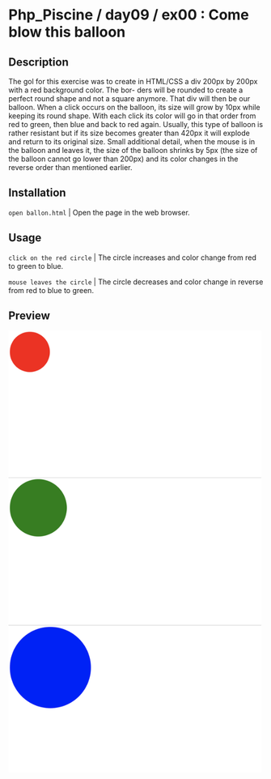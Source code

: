 # Php_Piscine / day09 / ex00 : Come blow this balloon

## Description
The gol for this exercise was to create in HTML/CSS a div 200px by 200px with a red background color. The bor- ders will be rounded to create a perfect round shape and not a square anymore. That div will then be our balloon. When a click occurs on the balloon, its size will grow by 10px while keeping its round shape. With each click its color will go in that order from red to green, then blue and back to red again. Usually, this type of balloon is rather resistant but if its size becomes greater than 420px it will explode and return to its original size. Small additional detail, when the mouse is in the balloon and leaves it, the size of the balloon shrinks by 5px (the size of the balloon cannot go lower than 200px) and its color changes in the reverse order than mentioned earlier.

## Installation
`open ballon.html` | Open the page in the web browser.

## Usage
`click on the red circle` | The circle increases and color change from red to green to blue.

`mouse leaves the circle` | The circle decreases and color change in reverse from red to blue to green.

## Preview

<kbd><img src="../../resources/images/balloon.png" width="500"></kbd>
